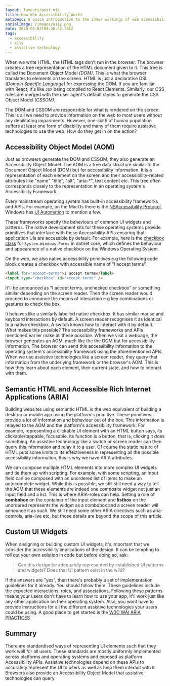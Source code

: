 ```yaml
---
layout: layouts/post.njk
title: How Web Accessibility Works
metaDesc: A quick introduction to the inner workings of web accessibility.
socialImage: /images/a11y.png
date: 2020-06-03T09:56:42.301Z
tags:
  - accessibility
  - a11y
  - assistive technology
---
```

When we write HTML, the HTML tags don't run in the browser. The browser creates a tree representation of the HTML document given to it. This tree is called the Document Object Model *(DOM)*. This is what the browser translates to elements on the screen. HTML is just a declarative DSL *(Domain Specific Language)* for expressing the DOM. If you are familiar with React, it's like `JSX` being compiled to React Elements. Similarly, our CSS rules are merged with the user agent's default styles to generate the CSS Object Model *(CSSOM)*.

The DOM and CSSOM are responsible for what is rendered on the screen. This is all we need to provide information on the web to most users without any debilitating impairments. However, one-sixth of human population suffers at least one form of disability and many of them require assistive technologies to use the web. How do they get in on the action?

## Accessibility Object Model (AOM)

Just as browsers generate the DOM and CSSOM, they also generate an Accessibility Object Model. The AOM is a tree data structure similar to the Document Object Model (DOM) but for accessibility information. It is a representation of each element on the screen and their accessibility-related attributes like "name" "title", "alt", "aria-*", text content etc. This tree often corresponds closely to the representation in an operating system's Accessibility Framework.

Every mainstream operating system has built-in accessibility frameworks and APIs. For example, on the MacOs there is the [NSAccessibility Protocol](https://developer.apple.com/documentation/appkit/nsaccessibilityprotocol), Windows has [UI Automation](https://docs.microsoft.com/en-us/windows/win32/winauto/entry-uiauto-win32) to mention a few. 

These frameworks specify the behaviours of common UI widgets and patterns. The native development kits for these operating systems provide primitives that interface with these Accessibility APIs ensuring that application UIs are accessible by default. For example, here is the [checkbox class](https://docs.microsoft.com/en-us/dotnet/api/system.windows.forms.checkbox?view=netcore-3.1) for `System.Windows.Forms` in dotnet core, which defines the behaviour and appearance of a native checkbox on the Windows Operating System.

On the web, we also native accessibility primitives e.g the following code block creates a checkbox with accessible name of "I accept terms". 

```html
<label for="accept-terms">I accept terms</label>
<input type="checkbox" id="accept-terms" />
```

It'll be announced as "I accept terms, unchecked checkbox" or something similar depending on the screen reader. Then the screen reader would proceed to announce the means of interaction e.g key combinations or gestures to check the box. 

It behaves like a similarly labelled native checkbox. It has similar mouse and keyboard interactions by default. A screen reader recognises it as identical to a native checkbox. A switch knows how to interact with it by default. What makes this possible? The accessibility frameworks and APIs mentioned earlier make all these possible. When we visit a webpage, the browser generates an AOM, much like the the DOM but for accessibility information. The browser can send this accessibility information to the operating system's accessibility framework using the aforementioned APIs. When we use assistive technologies like a screen reader, they query that information from the underlying framework or the browser's AOM. This is how they learn about each element, their current state, and how to interact with them.

## Semantic HTML and  Accessible Rich Internet Applications (ARIA)

Building websites using semantic HTML is the web equivalent of building a desktop or mobile app using the platform's primitive. These primitives provide a lot of information and behaviour out of the box. This information is relayed to the AOM and the platform's accessibility framework. For example, representing a clickable UI element with an HTML button says, its clickable/tappable, focusable, its function is a button, that is, clicking it does something. An assistive technology like a switch or screen reader can then query this information and relay it to a user. Of course the static nature of HTML puts some limits to its effectiveness in representing all the possible accessibility information, this is why we have ARIA attributes.

We can compose multiple HTML elements into more complex UI widgets and tie them up with scripting. For example, with some scripting, an input field can be composed with an unordered list of items to make an autocomplete widget. While this is possible, we still still need a way to tell the AOM that these elements are indeed one composite widget not just an input field and a list. This is where ARIA-roles can help. Setting a role of **combobox** on the container of the input element and **listbox** on the unordered represents the widget as a combobox and a screen reader will announce it as such. We still need some other ARIA directives such as aria-controls, aria-live etc, but those details are beyond the scope of this article.

## Custom UI Widgets

When designing or building custom UI widgets, it's important that we consider the accessibility implications of the design. It can be tempting to roll out your own solution in code but before doing so, ask: 

> Can this design be adequately represented by established UI patterns and widgets? Does that UI pattern exist in the wild?

If the answers are "yes", then there's probably a set of implementation guidelines for it already. You should follow them. These guidelines include the expected interactions, roles, and associations. Following these patterns means your users don't have to learn how to use your app, it'll work just like any other application on their operating system. Also, you wont have to provide instructions for all the different assistive technologies your users could be using. A good place to get started is the [W3C WAI ARIA PRACTICES](https://www.w3.org/TR/wai-aria-practices/)

## Summary

There are standardised ways of representing UI elements such that they work well for all users. These standards are mostly uniformly implemented across platforms and operating systems and exposed as platform Accessibility APIs. Assistive technologies depend on these APIs to accurately represent the UI to users as well as help them interact with it. Browsers also provide an Accessibility Object Model that assistive technologies can query.